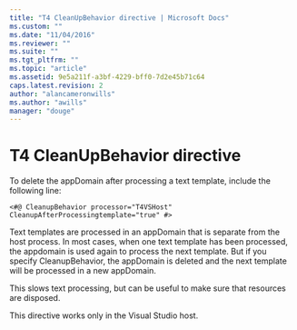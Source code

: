 ```yaml
---
title: "T4 CleanUpBehavior directive | Microsoft Docs"
ms.custom: ""
ms.date: "11/04/2016"
ms.reviewer: ""
ms.suite: ""
ms.tgt_pltfrm: ""
ms.topic: "article"
ms.assetid: 9e5a211f-a3bf-4229-bff0-7d2e45b71c64
caps.latest.revision: 2
author: "alancameronwills"
ms.author: "awills"
manager: "douge"
---
```

# T4 CleanUpBehavior directive
To delete the appDomain after processing a text template, include the following line:  
  
```  
<#@ CleanupBehavior processor="T4VSHost" CleanupAfterProcessingtemplate="true" #>  
```  
  
 Text templates are processed in an appDomain that is separate from the host process. In most cases, when one text template has been processed, the appdomain is used again to process the next template. But if you specify CleanupBehavior, the appDomain is deleted and the next template will be processed in a new appDomain.  
  
 This slows text processing, but can be useful to make sure that resources are disposed.  
  
 This directive works only in the Visual Studio host.